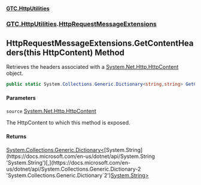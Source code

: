 #### [GTC.HttpUtilities](GTC.HttpUtilities.md 'GTC.HttpUtilities')
### [GTC.HttpUtilities](GTC.HttpUtilities.md#GTC.HttpUtilities 'GTC.HttpUtilities').[HttpRequestMessageExtensions](GTC.HttpUtilities.md#GTC.HttpUtilities.HttpRequestMessageExtensions 'GTC.HttpUtilities.HttpRequestMessageExtensions')

## HttpRequestMessageExtensions.GetContentHeaders(this HttpContent) Method

Retrieves the headers associated with a [System.Net.Http.HttpContent](https://docs.microsoft.com/en-us/dotnet/api/System.Net.Http.HttpContent 'System.Net.Http.HttpContent') object.

```csharp
public static System.Collections.Generic.Dictionary<string,string> GetContentHeaders(this System.Net.Http.HttpContent source);
```
#### Parameters

<a name='GTC.HttpUtilities.HttpRequestMessageExtensions.GetContentHeaders(thisSystem.Net.Http.HttpContent).source'></a>

`source` [System.Net.Http.HttpContent](https://docs.microsoft.com/en-us/dotnet/api/System.Net.Http.HttpContent 'System.Net.Http.HttpContent')

The HttpContent to which this method is exposed.

#### Returns
[System.Collections.Generic.Dictionary&lt;](https://docs.microsoft.com/en-us/dotnet/api/System.Collections.Generic.Dictionary-2 'System.Collections.Generic.Dictionary`2')[System.String](https://docs.microsoft.com/en-us/dotnet/api/System.String 'System.String')[,](https://docs.microsoft.com/en-us/dotnet/api/System.Collections.Generic.Dictionary-2 'System.Collections.Generic.Dictionary`2')[System.String](https://docs.microsoft.com/en-us/dotnet/api/System.String 'System.String')[&gt;](https://docs.microsoft.com/en-us/dotnet/api/System.Collections.Generic.Dictionary-2 'System.Collections.Generic.Dictionary`2')